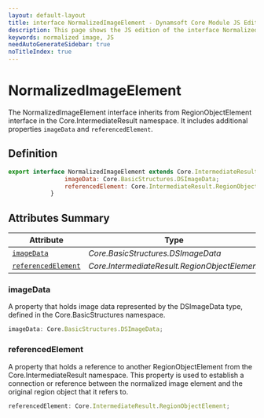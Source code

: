 ```yaml
---
layout: default-layout
title: interface NormalizedImageElement - Dynamsoft Core Module JS Edition API Reference
description: This page shows the JS edition of the interface NormalizedImageElement in Dynamsoft Core Module.
keywords: normalized image, JS
needAutoGenerateSidebar: true
noTitleIndex: true
---
```


# NormalizedImageElement

The NormalizedImageElement interface inherits from RegionObjectElement interface in the Core.IntermediateResult namespace. It includes additional properties `imageData` and `referencedElement`.

## Definition

```js
export interface NormalizedImageElement extends Core.IntermediateResult.RegionObjectElement {
                imageData: Core.BasicStructures.DSImageData;
                referencedElement: Core.IntermediateResult.RegionObjectElement;
            }
```

## Attributes Summary

| Attribute               | Type |
|----------------------|-------------|
| [`imageData`](#imagedata) | *Core.BasicStructures.DSImageData* |
| [`referencedElement`](#referencedelement) | *Core.IntermediateResult.RegionObjectElement* |

### imageData

A property that holds image data represented by the DSImageData type, defined in the Core.BasicStructures namespace. 

```js
imageData: Core.BasicStructures.DSImageData;
```

### referencedElement

A property that holds a reference to another RegionObjectElement from the Core.IntermediateResult namespace. This property is used to establish a connection or reference between the normalized image element and the original region object that it refers to.

```js
referencedElement: Core.IntermediateResult.RegionObjectElement;
```